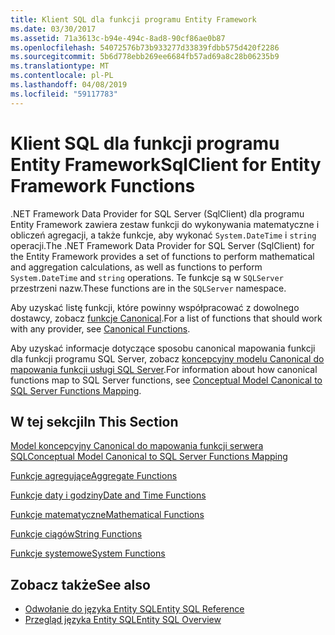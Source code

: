 ```yaml
---
title: Klient SQL dla funkcji programu Entity Framework
ms.date: 03/30/2017
ms.assetid: 71a3613c-b94e-494c-8ad8-90cf86ae0b87
ms.openlocfilehash: 54072576b73b933277d33839fdbb575d420f2286
ms.sourcegitcommit: 5b6d778ebb269ee6684fb57ad69a8c28b06235b9
ms.translationtype: MT
ms.contentlocale: pl-PL
ms.lasthandoff: 04/08/2019
ms.locfileid: "59117783"
---
```

# <a name="sqlclient-for-entity-framework-functions"></a><span data-ttu-id="0209b-102">Klient SQL dla funkcji programu Entity Framework</span><span class="sxs-lookup"><span data-stu-id="0209b-102">SqlClient for Entity Framework Functions</span></span>
<span data-ttu-id="0209b-103">.NET Framework Data Provider for SQL Server (SqlClient) dla programu Entity Framework zawiera zestaw funkcji do wykonywania matematyczne i obliczeń agregacji, a także funkcje, aby wykonać `System.DateTime` i `string` operacji.</span><span class="sxs-lookup"><span data-stu-id="0209b-103">The .NET Framework Data Provider for SQL Server (SqlClient) for the Entity Framework provides a set of functions to perform mathematical and aggregation calculations, as well as functions to perform `System.DateTime` and `string` operations.</span></span> <span data-ttu-id="0209b-104">Te funkcje są w `SQLServer` przestrzeni nazw.</span><span class="sxs-lookup"><span data-stu-id="0209b-104">These functions are in the `SQLServer` namespace.</span></span>  
  
 <span data-ttu-id="0209b-105">Aby uzyskać listę funkcji, które powinny współpracować z dowolnego dostawcy, zobacz [funkcje Canonical](../../../../../docs/framework/data/adonet/ef/language-reference/canonical-functions.md).</span><span class="sxs-lookup"><span data-stu-id="0209b-105">For a list of functions that should work with any provider, see [Canonical Functions](../../../../../docs/framework/data/adonet/ef/language-reference/canonical-functions.md).</span></span>  
  
 <span data-ttu-id="0209b-106">Aby uzyskać informacje dotyczące sposobu canonical mapowania funkcji dla funkcji programu SQL Server, zobacz [koncepcyjny modelu Canonical do mapowania funkcji usługi SQL Server](../../../../../docs/framework/data/adonet/ef/conceptual-model-canonical-to-sql-server-functions-mapping.md).</span><span class="sxs-lookup"><span data-stu-id="0209b-106">For information about how canonical functions map to SQL Server functions, see [Conceptual Model Canonical to SQL Server Functions Mapping](../../../../../docs/framework/data/adonet/ef/conceptual-model-canonical-to-sql-server-functions-mapping.md).</span></span>  
  
## <a name="in-this-section"></a><span data-ttu-id="0209b-107">W tej sekcji</span><span class="sxs-lookup"><span data-stu-id="0209b-107">In This Section</span></span>  
 [<span data-ttu-id="0209b-108">Model koncepcyjny Canonical do mapowania funkcji serwera SQL</span><span class="sxs-lookup"><span data-stu-id="0209b-108">Conceptual Model Canonical to SQL Server Functions Mapping</span></span>](../../../../../docs/framework/data/adonet/ef/conceptual-model-canonical-to-sql-server-functions-mapping.md)  
  
 [<span data-ttu-id="0209b-109">Funkcje agregujące</span><span class="sxs-lookup"><span data-stu-id="0209b-109">Aggregate Functions</span></span>](../../../../../docs/framework/data/adonet/ef/aggregate-functions-sqlclient-for-entity-framework.md)  
  
 [<span data-ttu-id="0209b-110">Funkcje daty i godziny</span><span class="sxs-lookup"><span data-stu-id="0209b-110">Date and Time Functions</span></span>](../../../../../docs/framework/data/adonet/ef/date-and-time-functions.md)  
  
 [<span data-ttu-id="0209b-111">Funkcje matematyczne</span><span class="sxs-lookup"><span data-stu-id="0209b-111">Mathematical Functions</span></span>](../../../../../docs/framework/data/adonet/ef/mathematical-functions.md)  
  
 [<span data-ttu-id="0209b-112">Funkcje ciągów</span><span class="sxs-lookup"><span data-stu-id="0209b-112">String Functions</span></span>](../../../../../docs/framework/data/adonet/ef/string-functions.md)  
  
 [<span data-ttu-id="0209b-113">Funkcje systemowe</span><span class="sxs-lookup"><span data-stu-id="0209b-113">System Functions</span></span>](../../../../../docs/framework/data/adonet/ef/system-functions.md)  
  
## <a name="see-also"></a><span data-ttu-id="0209b-114">Zobacz także</span><span class="sxs-lookup"><span data-stu-id="0209b-114">See also</span></span>

- [<span data-ttu-id="0209b-115">Odwołanie do języka Entity SQL</span><span class="sxs-lookup"><span data-stu-id="0209b-115">Entity SQL Reference</span></span>](../../../../../docs/framework/data/adonet/ef/language-reference/entity-sql-reference.md)
- [<span data-ttu-id="0209b-116">Przegląd języka Entity SQL</span><span class="sxs-lookup"><span data-stu-id="0209b-116">Entity SQL Overview</span></span>](../../../../../docs/framework/data/adonet/ef/language-reference/entity-sql-overview.md)
